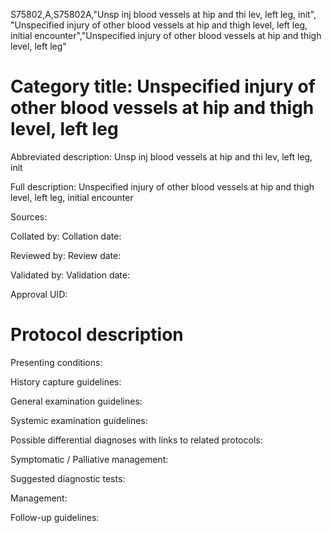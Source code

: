 S75802,A,S75802A,"Unsp inj blood vessels at hip and thi lev, left leg, init", "Unspecified injury of other blood vessels at hip and thigh level, left leg, initial encounter","Unspecified injury of other blood vessels at hip and thigh level, left leg"
# Category title: Unspecified injury of other blood vessels at hip and thigh level, left leg

Abbreviated description: Unsp inj blood vessels at hip and thi lev, left leg, init

Full description: Unspecified injury of other blood vessels at hip and thigh level, left leg, initial encounter

Sources:

Collated by:
Collation date:

Reviewed by:
Review date:

Validated by:
Validation date:

Approval UID:

# Protocol description

Presenting conditions:

History capture guidelines:

General examination guidelines:

Systemic examination guidelines:

Possible differential diagnoses with links to related protocols:

Symptomatic / Palliative management:

Suggested diagnostic tests:

Management:

Follow-up guidelines:
